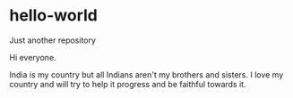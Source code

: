 # hello-world
Just another repository

Hi everyone.

India is my country but all Indians aren't my brothers and sisters.
I love my country and will try to help it progress and be faithful towards it.
